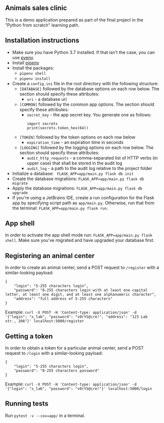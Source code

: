 ## Animals sales clinic
This is a demo application prepared as part of the final project in the "Python from scratch" learning path.

## Installation instructions
* Make sure you have Python 3.7 installed. If that isn't the case, you can use [pyenv](https://github.com/pyenv/pyenv).
* Install [pipenv](https://pypi.org/project/pipenv/)
* Install the packages:
    - `pipenv shell`
    - `pipenv install`
* Create a `config.ini` file in the root directory with the following structure:
    - `[DATABASE]` followed by the database options on each row below. The section should specify these attributes:
        * `uri` - a database uri
    - `[COMMON]` followed by the common app options. The section should specify these attributes:
        * `secret_key` - the app secret key. You generate one as follows:
            ```
            import secrets
            print(secrets.token_hex(64))
            ```
    - `[TOKEN]` followed by the token options on each row below
        * `expiration_time` - an expiration time in seconds
    - `[LOGGING]` followed by the logging options on each row below. The section should specify these attributes:
        * `audit_http_requests` - a comma-separated list of HTTP verbs (in upper case) that shall be stored in the audit log 
        * `audit_log` - a path to the audit log relative to the project folder
* Initialize a database: ` FLASK_APP=app/main.py flask db init`
* Create the database migrations: `FLASK_APP=app/main.py flask db migrate`
* Apply the database migrations: `FLASK_APP=app/main.py flask db upgrade`
* If you're using a JetBrains IDE, create a run configuration for the Flask app by specifying script path as `app/main.py`. Otherwise, run that from the terminal: `FLASK_APP=app/main.py flask run`.

## App shell
In order to activate the app shell mode run: `FLASK_APP=app/main.py flask shell`. Make sure you've migrated and have upgraded your database first.

## Registering an animal center
In order to create an animal center, send a POST request to `/register` with a similar-looking payload: 
```
{
    "login": "5-255 characters login",
    "password": "8-255 characters login with at least one capital letter, at least one digit, and at least one alphanumeric character",
    "address": "full address of 5-255 characters"
}
```
Example:
`curl -X POST -H 'Content-type: application/json' -d '{"login": "x_lab", "password": "v0rYS@cre!", "address": "123 Lab str., 20A"}' localhost:5000/register`

## Getting a token
In order to obtain a token for a particular animal center, send a POST request to `/login` with a similar-looking payload:
```
{
    "login": "5-255 characters login",
    "password": "8-255 characters password"
}
```
Example:
`curl -X POST -H 'Content-type: application/json' -d '{"login": "x_lab", "password": "v0rYS@cre!"}' localhost:5000/login`

## Running tests
Run `pytest -v --cov=app/` in a terminal.
